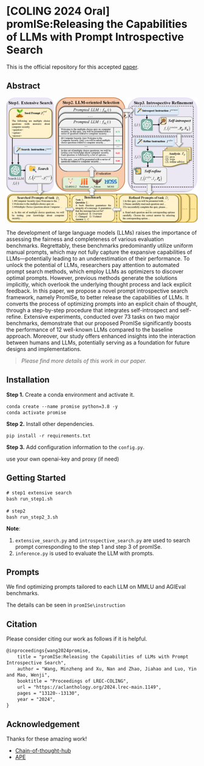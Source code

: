 # [COLING 2024 Oral] promISe:Releasing the Capabilities of LLMs with Prompt Introspective Search
This is the official repository for this accepted [paper](https://aclanthology.org/2024.lrec-main.1149/).

## Abstract
![Overview of promISe](assets/main_fig.png)

The development of large language models (LLMs) raises the importance of assessing the fairness and completeness of various evaluation benchmarks. Regrettably, these benchmarks predominantly utilize uniform manual prompts, which may not fully capture the expansive capabilities of LLMs—potentially leading to an underestimation of their performance. To unlock the potential of LLMs, researchers pay attention to automated prompt search methods, which employ LLMs as optimizers to discover optimal prompts. However, previous methods generate the solutions implicitly, which overlook the underlying thought process and lack explicit feedback. In this paper, we propose a novel prompt introspective search framework, namely PromISe, to better release the capabilities of LLMs. It converts the process of optimizing prompts into an explicit chain of thought, through a step-by-step procedure that integrates self-introspect and self-refine. Extensive experiments, conducted over 73 tasks on two major benchmarks, demonstrate that our proposed PromISe significantly boosts the performance of 12 well-known LLMs compared to the baseline approach. Moreover, our study offers enhanced insights into the interaction between humans and LLMs, potentially serving as a foundation for future designs and implementations.

> *Please find more details of this work in our paper.*

## Installation

**Step 1.** Create a conda environment and activate it.

```shell
conda create --name promise python=3.8 -y
conda activate promise
```
**Step 2.** Install other dependencies.

```shell
pip install -r requirements.txt
```

**Step 3.**  Add configuration information to the `config.py`.

use your own openai-key and proxy (if need)

## Getting Started
```shell
# step1 extensive search
bash run_step1.sh

# step2 
bash run_step2_3.sh
```
**Note**: 
1. `extensive_search.py` and `introspective_search.py` are used to search prompt corresponding to the step 1 and step 3 of promISe.
2. `inference.py` is used to evaluate the LLM with prompts.

## Prompts
We find optimizing prompts tailored to each LLM on MMLU and AGIEval benchmarks. 

The details can be seen in `promISe\instruction`

## Citation
Please consider citing our work as follows if it is helpful.

```
@inproceedings{wang2024promise,
    title = "promISe:Releasing the Capabilities of LLMs with Prompt Introspective Search", 
    author = "Wang, Minzheng and Xu, Nan and Zhao, Jiahao and Luo, Yin and Mao, Wenji",
    booktitle = "Proceedings of LREC-COLING",
    url = "https://aclanthology.org/2024.lrec-main.1149",
    pages = "13120--13130",
    year = "2024",
}
```

## Acknowledgement
Thanks for these amazing work!
- [Chain-of-thought-hub](https://github.com/FranxYao/chain-of-thought-hub)
- [APE](https://github.com/keirp/automatic_prompt_engineer)

